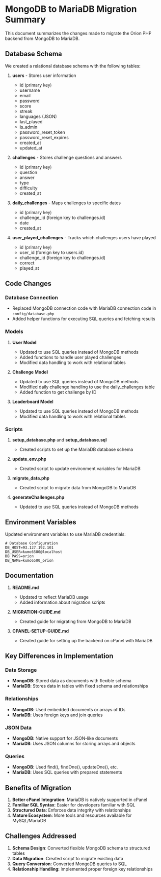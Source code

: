 # MongoDB to MariaDB Migration Summary

This document summarizes the changes made to migrate the Orion PHP backend from MongoDB to MariaDB.

## Database Schema

We created a relational database schema with the following tables:

1. **users** - Stores user information
   - id (primary key)
   - username
   - email
   - password
   - score
   - streak
   - languages (JSON)
   - last_played
   - is_admin
   - password_reset_token
   - password_reset_expires
   - created_at
   - updated_at

2. **challenges** - Stores challenge questions and answers
   - id (primary key)
   - question
   - answer
   - type
   - difficulty
   - created_at

3. **daily_challenges** - Maps challenges to specific dates
   - id (primary key)
   - challenge_id (foreign key to challenges.id)
   - date
   - created_at

4. **user_played_challenges** - Tracks which challenges users have played
   - id (primary key)
   - user_id (foreign key to users.id)
   - challenge_id (foreign key to challenges.id)
   - correct
   - played_at

## Code Changes

### Database Connection

- Replaced MongoDB connection code with MariaDB connection code in `config/database.php`
- Added helper functions for executing SQL queries and fetching results

### Models

1. **User Model**
   - Updated to use SQL queries instead of MongoDB methods
   - Added functions to handle user played challenges
   - Modified data handling to work with relational tables

2. **Challenge Model**
   - Updated to use SQL queries instead of MongoDB methods
   - Modified daily challenge handling to use the daily_challenges table
   - Added function to get challenge by ID

3. **Leaderboard Model**
   - Updated to use SQL queries instead of MongoDB methods
   - Modified data handling to work with relational tables

### Scripts

1. **setup_database.php** and **setup_database.sql**
   - Created scripts to set up the MariaDB database schema

2. **update_env.php**
   - Created script to update environment variables for MariaDB

3. **migrate_data.php**
   - Created script to migrate data from MongoDB to MariaDB

4. **generateChallenges.php**
   - Updated to use SQL queries instead of MongoDB methods

## Environment Variables

Updated environment variables to use MariaDB credentials:

```
# Database Configuration
DB_HOST=93.127.192.101
DB_USER=kumo6500@localhost
DB_PASS=orion
DB_NAME=kumo6500_orion
```

## Documentation

1. **README.md**
   - Updated to reflect MariaDB usage
   - Added information about migration scripts

2. **MIGRATION-GUIDE.md**
   - Created guide for migrating from MongoDB to MariaDB

3. **CPANEL-SETUP-GUIDE.md**
   - Created guide for setting up the backend on cPanel with MariaDB

## Key Differences in Implementation

### Data Storage

- **MongoDB**: Stored data as documents with flexible schema
- **MariaDB**: Stores data in tables with fixed schema and relationships

### Relationships

- **MongoDB**: Used embedded documents or arrays of IDs
- **MariaDB**: Uses foreign keys and join queries

### JSON Data

- **MongoDB**: Native support for JSON-like documents
- **MariaDB**: Uses JSON columns for storing arrays and objects

### Queries

- **MongoDB**: Used find(), findOne(), updateOne(), etc.
- **MariaDB**: Uses SQL queries with prepared statements

## Benefits of Migration

1. **Better cPanel Integration**: MariaDB is natively supported in cPanel
2. **Familiar SQL Syntax**: Easier for developers familiar with SQL
3. **Structured Data**: Enforces data integrity with relationships
4. **Mature Ecosystem**: More tools and resources available for MySQL/MariaDB

## Challenges Addressed

1. **Schema Design**: Converted flexible MongoDB schema to structured tables
2. **Data Migration**: Created script to migrate existing data
3. **Query Conversion**: Converted MongoDB queries to SQL
4. **Relationship Handling**: Implemented proper foreign key relationships 